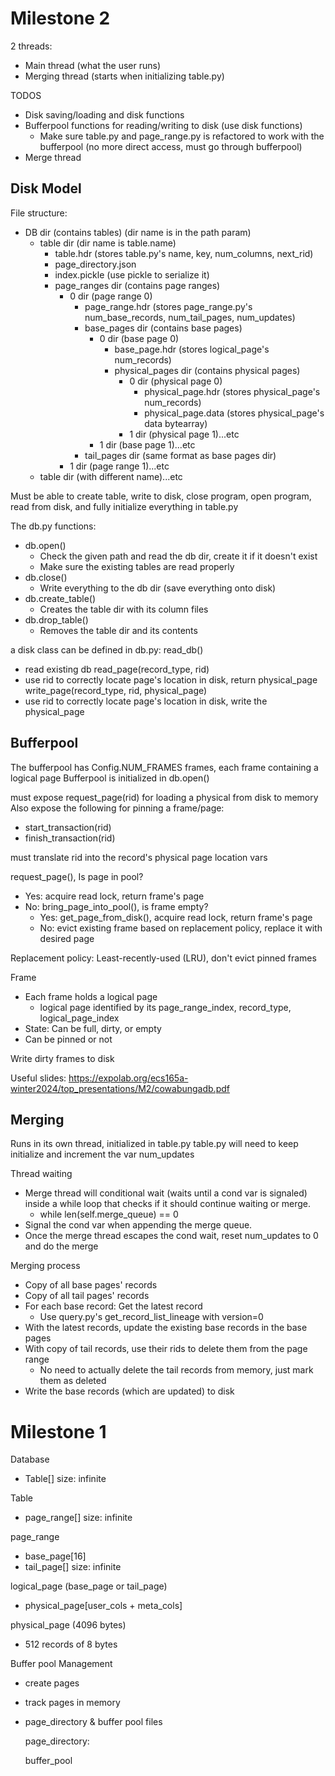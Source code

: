 


# Milestone 2

2 threads:
- Main thread (what the user runs)
- Merging thread (starts when initializing table.py)


TODOS
- Disk saving/loading and disk functions
- Bufferpool functions for reading/writing to disk (use disk functions)
    - Make sure table.py and page_range.py is refactored to work with the bufferpool (no more direct access, must go through bufferpool)
- Merge thread


## Disk Model
File structure:
- DB dir (contains tables) (dir name is in the path param)
    - table dir (dir name is table.name)
        - table.hdr (stores table.py's name, key, num_columns, next_rid)
        - page_directory.json
        - index.pickle (use pickle to serialize it)
        - page_ranges dir (contains page ranges)
            - 0 dir (page range 0)
                - page_range.hdr (stores page_range.py's num_base_records, num_tail_pages, num_updates)
                - base_pages dir (contains base pages)
                    - 0 dir (base page 0)
                        - base_page.hdr (stores logical_page's num_records)
                        - physical_pages dir (contains physical pages)
                            - 0 dir (physical page 0)
                                - physical_page.hdr (stores physical_page's num_records)
                                - physical_page.data (stores physical_page's data bytearray)
                            - 1 dir (physical page 1)...etc
                    - 1 dir (base page 1)...etc
                - tail_pages dir (same format as base pages dir)
            - 1 dir (page range 1)...etc
    - table dir (with different name)...etc


Must be able to create table, write to disk, close program, open program, read from disk, and fully initialize everything in table.py

The db.py functions:
- db.open()
    - Check the given path and read the db dir, create it if it doesn't exist
    - Make sure the existing tables are read properly
- db.close()
    - Write everything to the db dir (save everything onto disk)
- db.create_table()
    - Creates the table dir with its column files
- db.drop_table()
    - Removes the table dir and its contents

a disk class can be defined in db.py:
read_db()
- read existing db
read_page(record_type, rid)
- use rid to correctly locate page's location in disk, return physical_page
write_page(record_type, rid, physical_page)
- use rid to correctly locate page's location in disk, write the physical_page


## Bufferpool
The bufferpool has Config.NUM_FRAMES frames, each frame containing a logical page
Bufferpool is initialized in db.open()

<!-- bufferpool.py called by table.py's read/write functions to manage data between memory and disk -->

must expose request_page(rid) for loading a physical from disk to memory
Also expose the following for pinning a frame/page:
- start_transaction(rid)
- finish_transaction(rid)

must translate rid into the record's physical page location vars

request_page(), Is page in pool?
- Yes: acquire read lock, return frame's page
- No: bring_page_into_pool(), is frame empty?
    - Yes: get_page_from_disk(), acquire read lock, return frame's page
    - No: evict existing frame based on replacement policy, replace it with desired page

Replacement policy: Least-recently-used (LRU), don't evict pinned frames

Frame
- Each frame holds a logical page
    - logical page identified by its page_range_index, record_type, logical_page_index
- State: Can be full, dirty, or empty
- Can be pinned or not

Write dirty frames to disk

Useful slides: https://expolab.org/ecs165a-winter2024/top_presentations/M2/cowabungadb.pdf


## Merging
Runs in its own thread, initialized in table.py
table.py will need to keep initialize and increment the var num_updates

Thread waiting
- Merge thread will conditional wait (waits until a cond var is signaled) inside a while loop that checks if it should continue waiting or merge.
    - while len(self.merge_queue) == 0
- Signal the cond var when appending the merge queue.
- Once the merge thread escapes the cond wait, reset num_updates to 0 and do the merge

Merging process
- Copy of all base pages' records
- Copy of all tail pages' records
- For each base record: Get the latest record
    - Use query.py's get_record_list_lineage with version=0
- With the latest records, update the existing base records in the base pages
- With copy of tail records, use their rids to delete them from the page range
    - No need to actually delete the tail records from memory, just mark them as deleted
- Write the base records (which are updated) to disk








# Milestone 1

Database
- Table[] size: infinite

Table
- page_range[] size: infinite

page_range
- base_page[16]
- tail_page[] size: infinite

logical_page (base_page or tail_page)
- physical_page[user_cols + meta_cols]

physical_page (4096 bytes)
- 512 records of 8 bytes

Buffer pool Management
- create pages 
- track pages in memory

- page_directory & buffer pool files 

    page_directory: 

    buffer_pool


